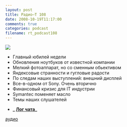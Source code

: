 ```yaml
---
layout: post
title: Радио–Т 108
date: 2008-10-19T11:17:00
comments: true
categories: podcast
filename: rt_podcast108
---
```

![](https://radio-t.com/images/radio-t/rt108.png)


- Главный юбилей недели
- Обновления ноутбуков от известной компании
- Мелкий фотоаппарат, но со сменным обьективом
- Яндексовые странности и гугловые радости
- По следам наших выступлений: внешний дисплей
- Все-в-одном от Sony. Очень вторично
- Финансовый кризис для IT индустрии
- Symantec поменяет масло
- Темы наших слушателей

* **_ [Лог чата](/chat/logs/radio-t-108.html)_**

[аудио](http://cdn.radio-t.com/rt_podcast108.mp3)
<audio src="http://cdn.radio-t.com/rt_podcast108.mp3" preload="none"></audio>

